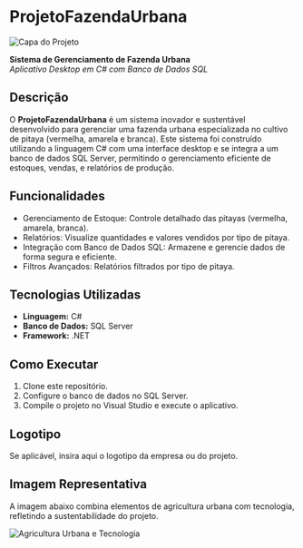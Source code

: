 # ProjetoFazendaUrbana

![Capa do Projeto](https://www.google.com/url?sa=i&url=https%3A%2F%2Fmixologynews.com.br%2F04%2F2013%2Fhortifruti%2Fpitaya%2F&psig=AOvVaw2ZYyw0vtB5EP0ulLDrB6L0&ust=1729694920238000&source=images&cd=vfe&opi=89978449&ved=0CBQQjRxqFwoTCKjdxu2dookDFQAAAAAdAAAAABAE)

**Sistema de Gerenciamento de Fazenda Urbana**  
*Aplicativo Desktop em C# com Banco de Dados SQL*

## Descrição

O **ProjetoFazendaUrbana** é um sistema inovador e sustentável desenvolvido para gerenciar uma fazenda urbana especializada no cultivo de pitaya (vermelha, amarela e branca). Este sistema foi construído utilizando a linguagem C# com uma interface desktop e se integra a um banco de dados SQL Server, permitindo o gerenciamento eficiente de estoques, vendas, e relatórios de produção.

## Funcionalidades
- Gerenciamento de Estoque: Controle detalhado das pitayas (vermelha, amarela, branca).
- Relatórios: Visualize quantidades e valores vendidos por tipo de pitaya.
- Integração com Banco de Dados SQL: Armazene e gerencie dados de forma segura e eficiente.
- Filtros Avançados: Relatórios filtrados por tipo de pitaya.

## Tecnologias Utilizadas
- **Linguagem:** C#
- **Banco de Dados:** SQL Server
- **Framework:** .NET

## Como Executar
1. Clone este repositório.
2. Configure o banco de dados no SQL Server.
3. Compile o projeto no Visual Studio e execute o aplicativo.

## Logotipo
Se aplicável, insira aqui o logotipo da empresa ou do projeto.

## Imagem Representativa
A imagem abaixo combina elementos de agricultura urbana com tecnologia, refletindo a sustentabilidade do projeto.

![Agricultura Urbana e Tecnologia](link_para_imagem_representativa)
